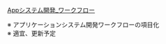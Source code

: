 [Appシステム開発_ワークフロー](https://docs.google.com/spreadsheets/d/1VsnGpIk0fvbsCaOxjDE6AVSt0oFHdX4Tn4BF3rSggTo/edit?usp=sharing)

※ アプリケーションシステム開発ワークフローの項目化</br>
※ 適宜、更新予定
